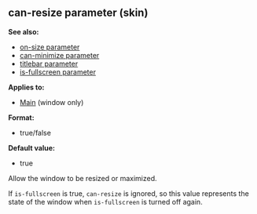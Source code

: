 ## can-resize parameter (skin)
**See also:**
*   [on-size parameter](/ref/%7Bskin%7D/param/on-size.md) 
*   [can-minimize parameter](/ref/%7Bskin%7D/param/can-minimize.md) 
*   [titlebar parameter](/ref/%7Bskin%7D/param/titlebar.md) 
*   [is-fullscreen parameter](/ref/%7Bskin%7D/param/is-fullscreen.md) 
<!-- -->
**Applies to:**
*   [Main](/ref/%7Bskin%7D/control/main.md) (window only)
<!-- -->
**Format:**
*   true/false
<!-- -->
**Default value:**
*   true


Allow the window to be resized or maximized. 

If
`is-fullscreen` is true, `can-resize` is ignored, so this value
represents the state of the window when `is-fullscreen` is turned off
again.
